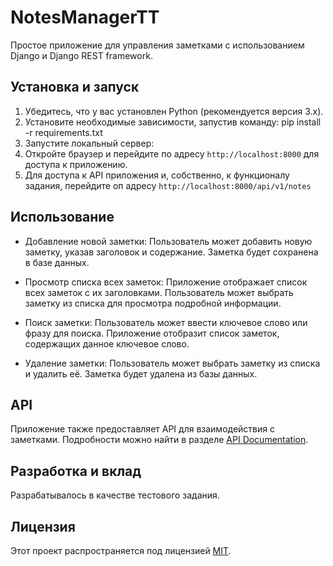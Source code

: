 # NotesManagerTT

Простое приложение для управления заметками с использованием Django и Django REST framework.

## Установка и запуск

1. Убедитесь, что у вас установлен Python (рекомендуется версия 3.x).
2. Установите необходимые зависимости, запустив команду:
pip install -r requirements.txt
3. Запустите локальный сервер:
4. Откройте браузер и перейдите по адресу `http://localhost:8000` для доступа к приложению.
5. Для доступа к API приложения и, собственно, к функционалу задания, перейдите оп адресу `http://localhost:8000/api/v1/notes`

## Использование

- Добавление новой заметки: Пользователь может добавить новую заметку, указав заголовок и содержание. Заметка будет сохранена в базе данных.

- Просмотр списка всех заметок: Приложение отображает список всех заметок с их заголовками. Пользователь может выбрать заметку из списка для просмотра подробной информации.

- Поиск заметки: Пользователь может ввести ключевое слово или фразу для поиска. Приложение отобразит список заметок, содержащих данное ключевое слово.

- Удаление заметки: Пользователь может выбрать заметку из списка и удалить её. Заметка будет удалена из базы данных.

## API

Приложение также предоставляет API для взаимодействия с заметками. Подробности можно найти в разделе [API Documentation](readme_api.md).

## Разработка и вклад

Разрабатывалось в качестве тестового задания.

## Лицензия

Этот проект распространяется под лицензией [MIT](LICENSE).

